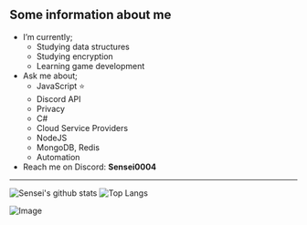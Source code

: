 ## Some information about me 

- I’m currently;
  - Studying data structures
  - Studying encryption
  - Learning game development
- Ask me about; 
  - JavaScript ⭐
  - Discord API
  - Privacy
  - C#
  - Cloud Service Providers
  - NodeJS
  - MongoDB, Redis
  - Automation
- Reach me on Discord: **Sensei0004**
---
![Sensei's github stats](https://github-readme-stats-f3c5d9dn4-sensei-911.vercel.app/api?username=Sensei-911&show_icons=true&theme=radical) ![Top Langs](https://github-readme-stats-f3c5d9dn4-sensei-911.vercel.app/api/top-langs/?username=Sensei-911&theme=radical)

![Image](https://komarev.com/ghpvc/?username=Sensei-911&color=7289da)
